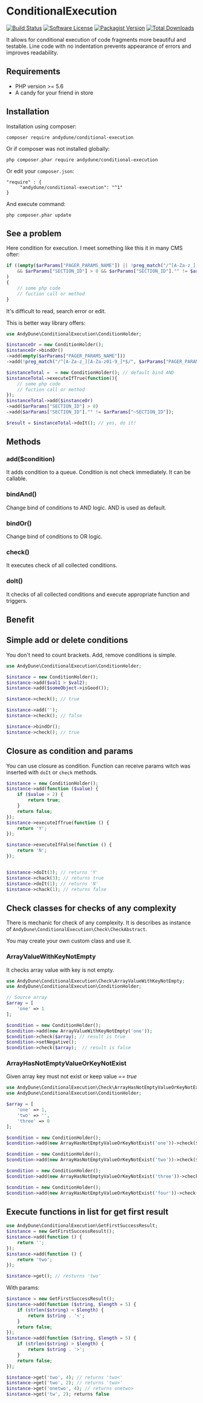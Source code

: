 # ConditionalExecution

[![Build Status](https://travis-ci.org/AndyDune/ConditionalExecution.svg?branch=master)](https://travis-ci.org/AndyDune/ConditionalExecution)
[![Software License](https://img.shields.io/badge/license-MIT-brightgreen.svg?style=flat-square)](LICENSE)
[![Packagist Version](https://img.shields.io/packagist/v/andydune/conditional-execution.svg?style=flat-square)](https://packagist.org/packages/andydune/conditional-execution)
[![Total Downloads](https://img.shields.io/packagist/dt/andydune/conditional-execution.svg?style=flat-square)](https://packagist.org/packages/andydune/conditional-execution)


It allows for conditional execution of code fragments more beautiful and testable. 
Line code with no indentation prevents appearance of errors and improves readability.


Requirements
------------

- PHP version >= 5.6
- A candy for your friend in store

Installation
------------

Installation using composer:

```
composer require andydune/conditional-execution 
```
Or if composer was not installed globally:
```
php composer.phar require andydune/conditional-execution
```
Or edit your `composer.json`:
```
"require" : {
     "andydune/conditional-execution": "^1"
}

```
And execute command:
```
php composer.phar update
```

See a problem
------------

Here condition for execution. I meet something like this it in many CMS ofter:
```php
if ((empty($arParams["PAGER_PARAMS_NAME"]) || !preg_match("/^[A-Za-z_][A-Za-z01-9_]*$/", $arParams["PAGER_PARAMS_NAME"]))
    && $arParams["SECTION_ID"] > 0 && $arParams["SECTION_ID"]."" != $arParams["~SECTION_ID"]
)
{
	// some php code
	// fuction call or method
}
```

It's difficult to read, search error or edit.

This is better way library offers:
```php
use AndyDune\ConditionalExecution\ConditionHolder;

$instanceOr = new ConditionHolder();
$instanceOr->bindOr()
->add(empty($arParams["PAGER_PARAMS_NAME"]))
->add(!preg_match("/^[A-Za-z_][A-Za-z01-9_]*$/", $arParams["PAGER_PARAMS_NAME"]));

$instanceTotal =  = new ConditionHolder(); // default bind AND
$instanceTotal->executeIfTrue(function(){
	// some php code
	// fuction call or method
});
$instanceTotal->add($instanceOr)
->add($arParams["SECTION_ID"] > 0)
->add($arParams["SECTION_ID"]."" != $arParams["~SECTION_ID"]);

$result = $instanceTotal->doIt(); // yes, do it!
```

Methods
------------

### add($condition)

It adds condition to a queue. Condition is not check immediately. It can be callable.

### bindAnd()

Change bind of conditions to AND logic. AND is used as default. 

### bindOr()

Change bind of conditions to OR logic. 

### check()

It executes check of all collected conditions.  

### doIt()

It checks of all collected conditions and execute appropriate function and triggers.  


Benefit
------------

## Simple add or delete conditions

You don't need to count brackets. Add, remove conditions is simple.
```php
use AndyDune\ConditionalExecution\ConditionHolder;

$instance = new ConditionHolder();
$instance->add($val1 > $val2);
$instance->add($someObject->isGood());

$instance->check(); // true

$instance->add('');
$instance->check(); // false

$instance->bindOr();
$instance->check(); // true
``` 

## Closure as condition and params

You can use closure as condition. Function can receive params witch was inserted with `doIt` or `check` methods.

```php
$instance = new ConditionHolder();
$instance->add(function ($value) {
    if ($value > 2) {
        return true;
    }
    return false;
});
$instance->executeIfTrue(function () {
    return 'Y';
});

$instance->executeIfFalse(function () {
    return 'N';
});


$instance->doIt(3); // returns 'Y'
$instance->chack(3); // returns true
$instance->doIt(1); // returns 'N'
$instance->chack(1); // returns false
```

## Check classes for checks of any complexity

There is mechanic for check of any complexity. It is describes as instance of `AndyDune\ConditionalExecution\Check\CheckAbstract`.

You may create your own custom class and use it.

### ArrayValueWithKeyNotEmpty

It checks array value with key is not empty.

```php
use AndyDune\ConditionalExecution\Check\ArrayValueWithKeyNotEmpty;
use AndyDune\ConditionalExecution\ConditionHolder;

// Source array 
$array = [
    'one' => 1
];

$condition = new ConditionHolder();
$condition->add(new ArrayValueWithKeyNotEmpty('one'));
$condition->check($array); // result is true
$condition->setNegative();
$condition->check($array);  // result is false
```

### ArrayHasNotEmptyValueOrKeyNotExist

Given array key must not exist or keep value *== true* 

```php
use AndyDune\ConditionalExecution\Check\ArrayHasNotEmptyValueOrKeyNotExist;
use AndyDune\ConditionalExecution\ConditionHolder;

$array = [
    'one' => 1,
    'two' => '',
    'three' => 0
];

$condition = new ConditionHolder();
$condition->add(new ArrayHasNotEmptyValueOrKeyNotExist('one'))->check($array); // true

$condition = new ConditionHolder();
$condition->add(new ArrayHasNotEmptyValueOrKeyNotExist('two'))->check($array); // false

$condition = new ConditionHolder();
$condition->add(new ArrayHasNotEmptyValueOrKeyNotExist('three'))->check($array); // false

$condition = new ConditionHolder();
$condition->add(new ArrayHasNotEmptyValueOrKeyNotExist('four'))->check($array); // true
```


Execute functions in list for get first result 
------------

```php
use AndyDune\ConditionalExecution\GetFirstSuccessResult;
$instance = new GetFirstSuccessResult();
$instance->add(function () {
    return '';
});
$instance->add(function () {
    return 'two';
});

$instance->get(); // resturns 'two'
```

With params:

```php
$instance = new GetFirstSuccessResult();
$instance->add(function ($string, $length = 5) {
    if (strlen($string) < $length) {
        return $string . '<';
    }
    return false;
});
$instance->add(function ($string, $length = 5) {
    if (strlen($string) > $length) {
        return $string . '>';
    }
    return false;
});

$instance->get('two', 4); // returns 'two<'
$instance->get('two', 2); // returns 'two>'
$instance->get('onetwo', 4); // returns onetwo>
$instance->get('tw', 2); returns false
```
